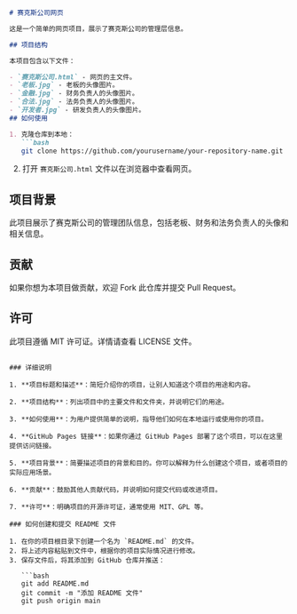 
```markdown
# 赛克斯公司网页

这是一个简单的网页项目，展示了赛克斯公司的管理层信息。

## 项目结构

本项目包含以下文件：

- `赛克斯公司.html` - 网页的主文件。
- `老板.jpg` - 老板的头像图片。
- `金融.jpg` - 财务负责人的头像图片。
- `合法.jpg` - 法务负责人的头像图片。
- `开发者.jpg` - 研发负责人的头像图片。
## 如何使用

1. 克隆仓库到本地：
   ```bash
   git clone https://github.com/yourusername/your-repository-name.git
   ```
   
2. 打开 `赛克斯公司.html` 文件以在浏览器中查看网页。


## 项目背景

此项目展示了赛克斯公司的管理团队信息，包括老板、财务和法务负责人的头像和相关信息。

## 贡献

如果你想为本项目做贡献，欢迎 Fork 此仓库并提交 Pull Request。

## 许可

此项目遵循 MIT 许可证。详情请查看 LICENSE 文件。
```

### 详细说明

1. **项目标题和描述**：简短介绍你的项目，让别人知道这个项目的用途和内容。

2. **项目结构**：列出项目中的主要文件和文件夹，并说明它们的用途。

3. **如何使用**：为用户提供简单的说明，指导他们如何在本地运行或使用你的项目。

4. **GitHub Pages 链接**：如果你通过 GitHub Pages 部署了这个项目，可以在这里提供访问链接。

5. **项目背景**：简要描述项目的背景和目的。你可以解释为什么创建这个项目，或者项目的实际应用场景。

6. **贡献**：鼓励其他人贡献代码，并说明如何提交代码或改进项目。

7. **许可**：明确项目的开源许可证，通常使用 MIT、GPL 等。

### 如何创建和提交 README 文件

1. 在你的项目根目录下创建一个名为 `README.md` 的文件。
2. 将上述内容粘贴到文件中，根据你的项目实际情况进行修改。
3. 保存文件后，将其添加到 GitHub 仓库并推送：

   ```bash
   git add README.md
   git commit -m "添加 README 文件"
   git push origin main
   ```
